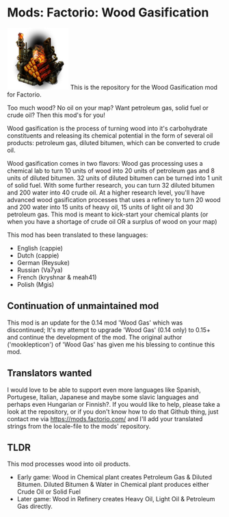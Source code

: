# Mods: Factorio: Wood Gasification

![picture](thumbnail.png)
This is the repository for the Wood Gasification mod for Factorio.

Too much wood? No oil on your map? Want petroleum gas, solid fuel or crude oil? Then this mod's for you!

Wood gasification is the process of turning wood into it's carbohydrate constituents and releasing its chemical potential in the form of several oil products: petroleum gas, diluted bitumen, which can be converted to crude oil.

Wood gasification comes in two flavors: Wood gas processing uses a chemical lab to turn 10 units of wood into 20 units of petroleum gas and 8 units of diluted bitumen. 32 units of diluted bitumen can be turned into 1 unit of solid fuel. With some further research, you can turn 32 diluted bitumen and 200 water into 40 crude oil. At a higher research level, you'll have advanced wood gasification processes that uses a refinery to turn 20 wood and 200 water into 15 units of heavy oil, 15 units of light oil and 30 petroleum gas. This mod is meant to kick-start your chemical plants (or when you have a shortage of crude oil OR a surplus of wood on your map)

This mod has been translated to these languages:

- English (cappie)
- Dutch (cappie)
- German (Reysuke)
- Russian (Va7ya)
- French (kryshnar & meah41)
- Polish (Mgis)

## Continuation of unmaintained mod

This mod is an update for the 0.14 mod 'Wood Gas' which was discontinued; It's my attempt to upgrade 'Wood Gas' (0.14 only) to 0.15+ and continue the development of the mod. The original author ('mooklepticon') of 'Wood Gas' has given me his blessing to continue this mod.

## Translators wanted

I would love to be able to support even more languages like Spanish, Portugese, Italian, Japanese and maybe some slavic languages and perhaps even Hungarian or Finnish?. If you would like to help, please take a look at the repository, or if you don't know how to do that Github thing, just contact me via <https://mods.factorio.com/> and I'll add your translated strings from the locale-file to the mods' repository.

## TLDR

This mod processes wood into oil products.

- Early game: Wood in Chemical plant creates Petroleum Gas & Diluted Bitumen. Diluted Bitumen & Water in Chemical plant produces either Crude Oil or Solid Fuel
- Later game: Wood in Refinery creates Heavy Oil, Light Oil & Petroleum Gas directly.
